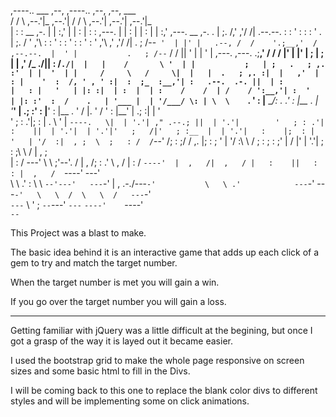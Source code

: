                                                                                                                                                                  
                                                                                                                                                                  
  ,----..                                ___                 ,--,             ,----..             ,--,    ,--,                          ___                       
 /   /   \                             ,--.'|_             ,--.'|            /   /   \          ,--.'|  ,--.'|                        ,--.'|_                     
|   :     :  __  ,-.                   |  | :,'            |  | :           |   :     :  ,---.  |  | :  |  | :                        |  | :,'   ,---.    __  ,-. 
.   |  ;. /,' ,'/ /|         .--.--.   :  : ' :            :  : '           .   |  ;. / '   ,'\ :  : '  :  : '                        :  : ' :  '   ,'\ ,' ,'/ /| 
.   ; /--` '  | |' |   .--, /  /    '.;__,'  /    ,--.--.  |  ' |           .   ; /--` /   /   ||  ' |  |  ' |      ,---.     ,---. .;__,'  /  /   /   |'  | |' | 
;   | ;    |  |   ,' /_ ./||  :  /`./|  |   |    /       \ '  | |           ;   | ;   .   ; ,. :'  | |  '  | |     /     \   /     \|  |   |  .   ; ,. :|  |   ,' 
|   : |    '  :  /, ' , ' :|  :  ;_  :__,'| :   .--.  .-. ||  | :           |   : |   '   | |: :|  | :  |  | :    /    /  | /    / ':__,'| :  '   | |: :'  :  /   
.   | '___ |  | '/___/ \: | \  \    `. '  : |__  \__\/: . .'  : |__         .   | '___'   | .; :'  : |__'  : |__ .    ' / |.    ' /   '  : |__'   | .; :|  | '    
'   ; : .'|;  : | .  \  ' |  `----.   \|  | '.'| ," .--.; ||  | '.'|        '   ; : .'|   :    ||  | '.'|  | '.'|'   ;   /|'   ; :__  |  | '.'|   :    |;  : |    
'   | '/  :|  , ;  \  ;   : /  /`--'  /;  :    ;/  /  ,.  |;  :    ;        '   | '/  :\   \  / ;  :    ;  :    ;'   |  / |'   | '.'| ;  :    ;\   \  / |  , ;    
|   :    /  ---'    \  \  ;'--'.     / |  ,   /;  :   .'   \  ,   /         |   :    /  `----'  |  ,   /|  ,   / |   :    ||   :    : |  ,   /  `----'   ---'     
 \   \ .'            :  \  \ `--'---'   ---`-' |  ,     .-./---`-'           \   \ .'            ---`-'  ---`-'   \   \  /  \   \  /   ---`-'                     
  `---`               \  ' ;                    `--`---'                      `---`                                `----'    `----'                               
                       `--`   

 This Project was a blast to make.

 The basic idea behind it is an interactive game that adds up each click of a gem to try and match the target number. 

 When the target number is met you will gain a win.

 If you go over the target number you will gain a loss.

 _____________________________________________

 Getting familiar with jQuery was a little difficult at the begining, but once I got a grasp of the way it is layed out it became easier.

 I used the bootstrap grid to make the whole page responsive on screen sizes and some basic html to fill in the Divs.

 I will be coming back to this one to replace the blank color divs to different styles and will be implementing some on click animations.

